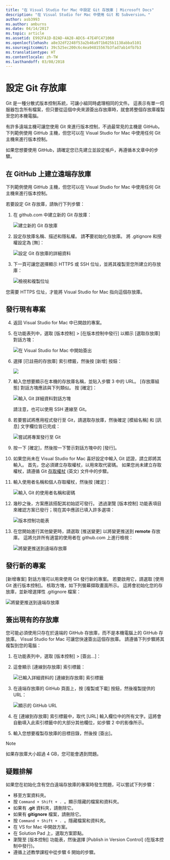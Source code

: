 ```yaml
---
title: "在 Visual Studio for Mac 中設定 Git 存放庫 | Microsoft Docs"
description: "在 Visual Studio for Mac 中使用 Git 和 Subversion。"
author: asb3993
ms.author: amburns
ms.date: 04/14/2017
ms.topic: article
ms.assetid: E992FA1D-B2AD-4A28-ADC6-47E4FC471060
ms.openlocfilehash: a8e32df2248f53a2b46a971b025b1138abba5101
ms.sourcegitcommit: 39c525ec200c6c4ea94815567b3fad7ab14fb7b3
ms.translationtype: HT
ms.contentlocale: zh-TW
ms.lasthandoff: 03/08/2018
---
```

# <a name="setting-up-a-git-repository"></a>設定 Git 存放庫

Git 是一種分散式版本控制系統，可讓小組同時處理相同的文件。 這表示有單一伺服器包含所有檔案，但只要從這個中央來源簽出存放庫時，就會將整個存放庫複製至您的本機電腦。

有許多遠端主機可讓您使用 Git 來進行版本控制，不過最常見的主機是 GitHub。 下列範例使用 GitHub 主機，但您可以在 Visual Studio for Mac 中使用任何 Git 主機來進行版本控制。

如果您想要使用 GitHub，請確定您已先建立並設定帳戶，再遵循本文章中的步驟。 

## <a name="creating-a-remote-repo-on-github"></a>在 GitHub 上建立遠端存放庫

下列範例使用 GitHub 主機，但您可以在 Visual Studio for Mac 中使用任何 Git 主機來進行版本控制。

若要設定 Git 存放庫，請執行下列步驟：

1. 在 github.com 中建立新的 Git 存放庫：

    ![建立新的 Git 存放庫](media/version-control-git1-sml.png)

2. 設定存放庫名稱、描述和隱私權。 請**不**要初始化存放庫。 將 .gitignore 和授權設定為 [無]：

    ![設定 Git 存放庫的詳細資料](media/version-control-git2.png)

3. 下一頁可讓您選擇顯示 HTTPS 或 SSH 位址，並將其複製至您所建立的存放庫：

    ![檢視和複製位址](media/version-control-git3.png)

  您需要 HTTPS 位址，才能將 Visual Studio for Mac 指向這個存放庫。


## <a name="publishing-an-existing-project"></a>發行現有專案

4. 返回 Visual Studio for Mac 中已開啟的專案。 

5. 在功能表列中，選取 [版本控制] > [在版本控制中發行] 以顯示 [選取存放庫] 對話方塊：

    ![在 Visual Studio for Mac 中開始簽出](media/version-control-git4-sml.png)

6. 選擇 [已註冊的存放庫] 索引標籤，然後按 [新增] 按鈕：

    ![](media/version-control-git5.png)

7. 輸入您想要顯示在本機的存放庫名稱，並貼入步驟 3 中的 URL。 [存放庫組態] 對話方塊應該與下列類似。 按 [確定]： 

    ![輸入 Git 詳細資料對話方塊](media/version-control-git6.png)

    請注意，也可以使用 SSH 連線至 Git。

8. 若要嘗試將應用程式發行至 Git，請選取存放庫，然後確定 [模組名稱] 和 [訊息] 文字欄位皆已完成：

    ![嘗試將專案發行至 Git](media/version-control-git7.png)

9. 按一下 [確定]，然後按一下警示對話方塊中的 [發行]。

10. 如果您尚未在 Visual Studio for Mac 喜好設定中輸入 Git 認證，請立即將其輸入。 首先，您必須建立存取權杖，以用來取代密碼。 如果您尚未建立存取權杖，請遵循 Git [存取權杖](https://help.github.com/articles/creating-an-access-token-for-command-line-use/) \(英文\) 文件中的步驟。

11. 輸入使用者名稱和個人存取權杖，然後按 [確定]：

    ![輸入 Git 的使用者名稱和密碼](media/version-control-git9-sml.png)

12. 幾秒之後，方案應該搭配其初始認可發行。 透過瀏覽 [版本控制] 功能表項目來確認方案已發行；現在其中應該已填入許多選項： 

    ![版本控制功能表](media/version-control-git10.png)

13. 在您開始進行其他變更時，請選取 [推送變更] 以將變更推送到 **remote** 存放庫。 這將允許所有適當的使用者在 github.com 上進行檢視： 

    ![將變更推送到遠端存放庫](media/version-control-git11.png)

## <a name="publishing-a-new-project"></a>發行新的專案

[新增專案] 對話方塊可以用來使用 Git 發行新的專案。 若要啟用它，請選取 [使用 Git 進行版本控制]。 核取方塊，如下列螢幕擷取畫面所示。 這將會初始化您的存放庫，並新增選擇性 .gitignore 檔案：

![將變更推送到遠端存放庫](media/version-control-git12.png)

## <a name="checkout-an-existing-repository"></a>簽出現有的存放庫

您可能必須使用只存在於遠端的 GitHub 存放庫，而不是本機電腦上的 GitHub 存放庫。 Visual Studio for Mac 可讓您快速簽出這個存放庫。 請遵循下列步驟將其複製到您的電腦：

1. 在功能表列中，選取 [版本控制] > [簽出...]：

2. 這會顯示 [連線到存放庫] 索引標籤：

    ![已輸入詳細資料的 [連線到存放庫] 索引標籤](media/version-control-git13.png)

3. 在遠端存放庫的 GitHub 頁面上，按 [複製或下載] 按鈕，然後複製提供的 URL：

    ![顯示的 GitHub URL](media/version-control-git14.png)

4. 在 [連線到存放庫] 索引標籤中，取代 [URL] 輸入欄位中的所有文字。這將會自動填入此索引標籤中的大部分其他欄位，如步驟 2 中的影像所示。

5. 輸入您想要複製存放庫的目標目錄，然後按 [簽出]。

> [!NOTE]
如果存放庫大小超過 4 GB，您可能會遇到問題。

## <a name="troubleshooting"></a>疑難排解

如果您在初始化含有空白遠端存放庫的專案時發生問題，可以嘗試下列步驟：

- 移至方案資料夾。
- 按 `Command + Shift + . `。顯示隱藏的檔案和資料夾。
- 如果有 **.git** 資料夾，請刪除它。
- 如果有 **gitignore** 檔案，請刪除它。
- 按 `Command + Shift + . `。隱藏檔案和資料夾。
- 在 VS for Mac 中開啟方案。
- 在 Solution Pad 上，選取方案節點。
- 瀏覽至 [版本控制] 功能表，然後選擇 [Publish in Version Control] (在版本控制中發行)。
- 遵循上述教學課程中從步驟 6 開始的步驟。